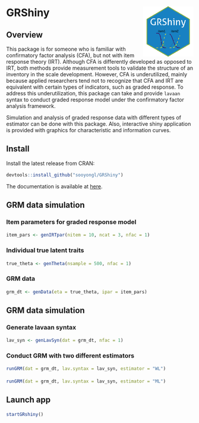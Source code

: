 
# GRShiny <img src='https://raw.githubusercontent.com/sooyongl/GRShiny/main/man/figures/hextile.png?raw=true' align="right" height="135" />

## Overview

This package is for someone who is familiar with confirmatory factor
analysis (CFA), but not with item response theory (IRT). Although CFA is
differently developed as opposed to IRT, both methods provide
measurement tools to validate the structure of an inventory in the scale
development. However, CFA is underutilized, mainly because applied
researchers tend not to recognize that CFA and IRT are equivalent with
certain types of indicators, such as graded response. To address this
underutilization, this package can take and provide `lavaan` syntax to
conduct graded response model under the confirmatory factor analysis
framework.

Simulation and analysis of graded response data with different types of
estimator can be done with this package. Also, interactive shiny
application is provided with graphics for characteristic and information
curves.

## Install

Install the latest release from CRAN:

``` r
devtools::install_github("sooyongl/GRShiny")
```

The documentation is available at
[here](https://sooyongl.github.io/GRShiny/).

## GRM data simulation

### Item parameters for graded response model

``` r
item_pars <- genIRTpar(nitem = 10, ncat = 3, nfac = 1)
```

### Individual true latent traits

``` r
true_theta <- genTheta(nsample = 500, nfac = 1)
```

### GRM data

``` r
grm_dt <- genData(eta = true_theta, ipar = item_pars)
```

## GRM data simulation

### Generate lavaan syntax

``` r
lav_syn <- genLavSyn(dat = grm_dt, nfac = 1)
```

### Conduct GRM with two different estimators

``` r
runGRM(dat = grm_dt, lav.syntax = lav_syn, estimator = "WL")

runGRM(dat = grm_dt, lav.syntax = lav_syn, estimator = "ML")
```

## Launch app

``` r
startGRshiny()
```
